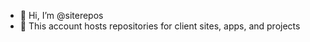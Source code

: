 - 👋 Hi, I’m @siterepos
- 👀 This account hosts repositories for client sites, apps, and projects

<!---
siterepos/siterepos is a ✨ special ✨ repository because its `README.md` (this file) appears on your GitHub profile.
You can click the Preview link to take a look at your changes.
--->
